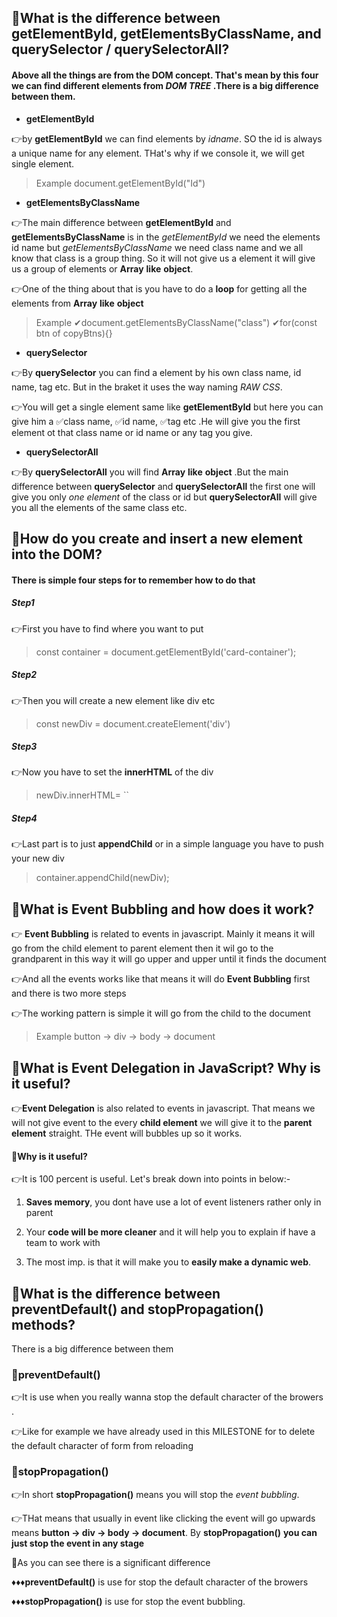 ## 🌟What is the difference between getElementById, getElementsByClassName, and querySelector / querySelectorAll?
#### Above all the things are from the **DOM** concept. That's mean by this four we can find different elements from _DOM TREE_ .There is a big difference between them.
- **getElementById**
 
 👉by **getElementById** we can find elements by _idname_. SO the id is always a unique name for any element. THat's why if we console it, we will get single element.
 > Example
 document.getElementById("Id")
- **getElementsByClassName**

 👉The main difference between **getElementById** and **getElementsByClassName** is in the _getElementById_ we need the elements id name but _getElementsByClassName_ we need class name and we all know that class is a group thing. So it will not give us a element it will give us a group of elements or **Array** **like** **object**.
 
  👉One of the thing about that is you have to do a **loop** for getting all the elements from **Array** **like** **object**

 > Example
 > ✔document.getElementsByClassName("class")
 > ✔for(const btn of copyBtns){}


- **querySelector**

👉By **querySelector** you can find a element by his own class name, id name, tag etc. But in the braket it uses the way naming *RAW CSS*.

👉You will get a single element same like **getElementById** but here you can give him a ✅class name, ✅id name, ✅tag etc .He will give you the first element ot that class name or id name or any tag you  give.
- **querySelectorAll**

👉By **querySelectorAll** you will find **Array** **like** **object** .But the main difference between   **querySelector** and **querySelectorAll** the first one will give you only  *one element* of the class or id but **querySelectorAll** will give you all the elements of the same class etc.
## 🌟How do you create and insert a new element into the DOM?

#### There is simple four steps for to remember how to do that 

##### **Step1**

👉First you have to find where you want to put 

> const container = document.getElementById('card-container');

##### **Step2**

👉Then you will create a new element like div etc

> const newDiv = document.createElement('div')

##### **Step3**

👉Now you have to set the **innerHTML** of the div 

>newDiv.innerHTML= ``

##### **Step4**

👉Last part is to just **appendChild** or in a simple language you have to push your new div 

>container.appendChild(newDiv);


## 🌟What is Event Bubbling and how does it work?

👉 **Event Bubbling** is related to events in javascript. Mainly it means it will go from the child element to parent element then it wil go to the grandparent in this way it will go upper and upper until it finds the document

👉And all the events works like that means it will do **Event Bubbling** first and there is two more steps 

👉The working pattern is simple it will go from the child to the document

>Example
> button → div → body → document

## 🌟What is Event Delegation in JavaScript? Why is it useful?

👉**Event Delegation** is also related to events in javascript. That means we will not give event to the every **child element** we will give it to the **parent element** straight. THe event will bubbles up so it works.

#### 🔹Why is it useful?

👉It is 100 percent is useful. Let's break down into points in below:-

1. **Saves memory**, you dont have use a lot of event listeners rather only in parent

2. Your **code will be more cleaner** and it will help you to explain if have a team to work with

3. The most imp. is that it will make you to **easily make a dynamic web**.


## 🌟What is the difference between preventDefault() and stopPropagation() methods?

There is a big difference between them 

### 🔹preventDefault()

👉It is use when you really wanna stop the default character of the browers .

👉Like for example we have already used in this MILESTONE for to delete the default character of form from reloading


### 🔹stopPropagation()

👉In short **stopPropagation()** means you will stop the _event bubbling_. 

👉THat means that usually in event like clicking the event will go upwards means **button → div → body → document**. By **stopPropagation()** **you can just stop the event in any stage**

🚦As you can see there is a significant difference 

 ♦♦♦**preventDefault()** is use for stop the default character of the browers

 ♦♦♦**stopPropagation()** is use for stop the event bubbling.
